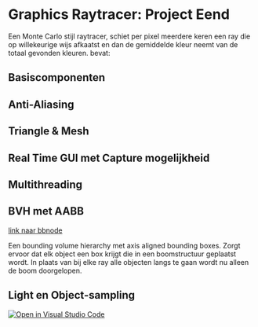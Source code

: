 # Graphics Raytracer: Project Eend
Een Monte Carlo stijl raytracer, schiet per pixel meerdere keren een ray die op willekeurige wijs
afkaatst en dan de gemiddelde kleur neemt van de totaal gevonden kleuren. bevat:

## Basiscomponenten

## Anti-Aliasing

## Triangle & Mesh

## Real Time GUI met Capture mogelijkheid

## Multithreading

## BVH met AABB
[link naar bbnode](project_eend/src/main/java/proeend/hittable/BBNode.java)

Een bounding volume hierarchy met axis aligned bounding boxes. 
Zorgt ervoor dat elk object een box krijgt die in een boomstructuur geplaatst wordt. 
In plaats van bij elke ray alle objecten langs te gaan wordt nu alleen de boom doorgelopen. 

## Light en Object-sampling



[![Open in Visual Studio Code](https://classroom.github.com/assets/open-in-vscode-718a45dd9cf7e7f842a935f5ebbe5719a5e09af4491e668f4dbf3b35d5cca122.svg)](https://classroom.github.com/online_ide?assignment_repo_id=11716330&assignment_repo_type=AssignmentRepo)
